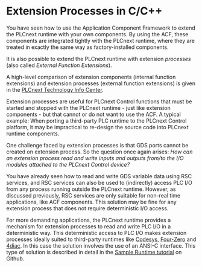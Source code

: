 # Extension Processes in C/C++

You have seen how to use the Application Component Framework to extend the PLCnext runtime with your own components. By using the ACF, these components are integrated tightly with the PLCnext runtime, where they are treated in exactly the same way as factory-installed components.

It is also possible to extend the PLCnext runtime with extension *processes* (also called *External Function Extensions*).

A high-level comparison of extension components (internal function extensions) and extension processes (external function extensions) is given in the [PLCnext Technology Info Center][comparison].

Extension processes are useful for PLCnext Control functions that must be started and stopped with the PLCnext runtime - just like extension components - but that cannot or do not want to use the ACF. A typical example: When porting a third-party PLC runtime to the PLCnext Control platform, it may be impractical to re-design the source code into PLCnext runtime components.

One challenge faced by extension processes is that GDS ports cannot be created on extension process. So the question once again arises: *How can an extension process read and write inputs and outputs from/to the I/O modules attached to the PLCnext Control device?*

You have already seen how to read and write GDS variable data using RSC services, and RSC services can also be used to (indirectly) access PLC I/O from any process running outside the PLCnext runtime. However, as discussed previously, RSC services are only suitable for non-real time applications, like ACF components. This solution may be fine for any extension process that does not require deterministic I/O access.

For more demanding applications, the PLCnext runtime provides a mechanism for extension processes to read and write PLC I/O in a deterministic way. This deterministic access to PLC I/O makes extension processes ideally suited to third-party runtimes like [Codesys][codesys], [Four-Zero][four-zero] and [4diac][4diac]. In this case the solution involves the use of an ANSI-C interface. This type of solution is described in detail in the [Sample Runtime tutorial][sample-runtime] on Github.

<!--
TODO:

* (Add an extra step to Sample Runtime - just start the process, don't start the ANSI-C components).
* Answer questions from Jan-Willem about the block diagram - draw on earlier chapters.
-->

[comparison]: https://www.plcnext.help/te/PLCnext_Runtime/Function_extensions_for_internal_processes.htm
[codesys]: https://www.plcnextstore.com/#/220
[four-zero]: https://www.plcnextstore.com/#/168
[4diac]: https://www.eclipse.org/4diac/en_rte.php
[sample-runtime]: https://github.com/PLCnext/SampleRuntime
